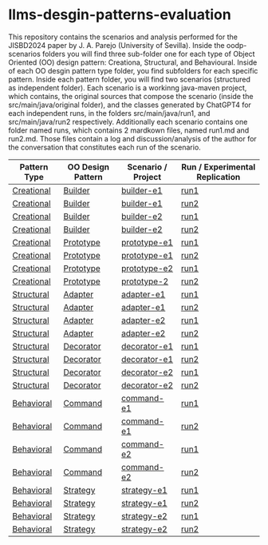 # llms-desgin-patterns-evaluation

This repository contains the scenarios and analysis performed for the JISBD2024 paper by J. A. Parejo (University of Sevilla).
Inside the oodp-scenarios folders you will find three sub-folder one for each type of Object Oriented (OO) design pattern: Creationa, Structural, and Behavioural. Inside of each OO desgin pattern type folder, you find subfolders for each specific pattern. Inside each pattern folder, you will find two scenarios (structured as independent folder). Each scenario is a workinng java-maven project, which contains, the original sources that compose the scenario (inside the src/main/java/original folder), and the classes generated by ChatGPT4 for each independent runs, in the folders src/main/java/run1, and src/main/java/run2 respectively. Additionally each scenario contains one folder named runs, which contains 2 mardkown files, named run1.md and run2.md. Those files contain a log and discussion/analysis of the author for the conversation that constitutes each run of the scenario.

| Pattern Type  | OO Design Pattern | Scenario / Project | Run / Experimental Replication | 
| ------------- | ------------- | ------------- | ------------- |
| [Creational](oodp-scenarios/creational)  | [Builder](oodp-scenarios/creational/builder)  |  [builder-e1](oodp-scenarios/creational/builder/builder-e1)  |  [run1](oodp-scenarios/creational/builder/builder-e1/runs/run1.md) | 
| [Creational](oodp-scenarios/creational)  | [Builder](oodp-scenarios/creational/builder)  |  [builder-e1](oodp-scenarios/creational/builder/builder-e1)  |  [run2](oodp-scenarios/creational/builder/builder-e1/runs/run2.md) | 
| [Creational](oodp-scenarios/creational)  | [Builder](oodp-scenarios/creational/builder)  |  [builder-e2](oodp-scenarios/creational/builder/builder-e2)  |  [run1](oodp-scenarios/creational/builder/builder-e2/runs/run1.md) | 
| [Creational](oodp-scenarios/creational)  | [Builder](oodp-scenarios/creational/builder)  |  [builder-e2](oodp-scenarios/creational/builder/builder-e2)  |  [run2](oodp-scenarios/creational/builder/builder-e2/runs/run2.md) | 
| [Creational](oodp-scenarios/creational)  | [Prototype](oodp-scenarios/creational/prototype)  |  [prototype-e1](oodp-scenarios/creational/prototype/prototype-e1)  |  [run1](oodp-scenarios/creational/prototype/prototype-e1/runs/run1.md) | 
| [Creational](oodp-scenarios/creational)  | [Prototype](oodp-scenarios/creational/prototype)  |  [prototype-e1](oodp-scenarios/creational/prototype/prototype-e1)  |  [run2](oodp-scenarios/creational/prototype/prototype-e1/runs/run2.md) | 
| [Creational](oodp-scenarios/creational)  | [Prototype](oodp-scenarios/creational/prototype)  |  [prototype-e2](oodp-scenarios/creational/prototype/prototype-e2)  |  [run1](oodp-scenarios/creational/prototype/prototype-e2/runs/run1.md) | 
| [Creational](oodp-scenarios/creational)  | [Prototype](oodp-scenarios/creational/prototype)  |  [prototype-2](oodp-scenarios/creational/prototype/prototype-e2)  |  [run2](oodp-scenarios/creational/prototype/prototype-e2/runs/run2.md) |
| [Structural](oodp-scenarios/structural)  | [Adapter](oodp-scenarios/structural/adapter)  |  [adapter-e1](oodp-scenarios/structural/adapter/adapter-e1)  |  [run1](oodp-scenarios/structural/adapter/adapter-e1/runs/run1.md) |
| [Structural](oodp-scenarios/structural)  | [Adapter](oodp-scenarios/structural/adapter)  |  [adapter-e1](oodp-scenarios/structural/adapter/adapter-e1)  |  [run2](oodp-scenarios/structural/adapter/adapter-e1/runs/run2.md) |
| [Structural](oodp-scenarios/structural)  | [Adapter](oodp-scenarios/structural/adapter)  |  [adapter-e2](oodp-scenarios/structural/adapter/adapter-e2)  |  [run1](oodp-scenarios/structural/adapter/adapter-e2/runs/run1.md) |
| [Structural](oodp-scenarios/structural)  | [Adapter](oodp-scenarios/structural/adapter)  |  [adapter-e2](oodp-scenarios/structural/adapter/adapter-e2)  |  [run2](oodp-scenarios/structural/adapter/adapter-e2/runs/run2.md) |
| [Structural](oodp-scenarios/structural)  | [Decorator](oodp-scenarios/structural/decorator)  |  [decorator-e1](oodp-scenarios/structural/decorator/decorator-e1)  |  [run1](oodp-scenarios/structural/decorator/decorator-e1/runs/run1.md) |
| [Structural](oodp-scenarios/structural)  | [Decorator](oodp-scenarios/structural/decorator)  |  [decorator-e1](oodp-scenarios/structural/decorator/decorator-e1)  |  [run2](oodp-scenarios/structural/decorator/decorator-e1/runs/run2.md) |
| [Structural](oodp-scenarios/structural)  | [Decorator](oodp-scenarios/structural/decorator)  |  [decorator-e2](oodp-scenarios/structural/decorator/decorator-e2)  |  [run1](oodp-scenarios/structural/decorator/decorator-e2/runs/run1.md) |
| [Structural](oodp-scenarios/structural)  | [Decorator](oodp-scenarios/structural/decorator)  |  [decorator-e2](oodp-scenarios/structural/decorator/decorator-e2)  |  [run2](oodp-scenarios/structural/decorator/decorator-e2/runs/run2.md) |
| [Behavioral](oodp-scenarios/behavioural)  | [Command](oodp-scenarios/behavioural/command)  |  [command-e1](oodp-scenarios/behavioural/command/command-e1)  |  [run1](oodp-scenarios/behavioural/command/command-e1/runs/run1.md) |
| [Behavioral](oodp-scenarios/behavioural)  | [Command](oodp-scenarios/behavioural/command)  |  [command-e1](oodp-scenarios/behavioural/command/command-e1)  |  [run2](oodp-scenarios/behavioural/command/command-e1/runs/run2.md) |
| [Behavioral](oodp-scenarios/behavioural)  | [Command](oodp-scenarios/behavioural/command)  |  [command-e2](oodp-scenarios/behavioural/command/command-e2)  |  [run1](oodp-scenarios/behavioural/command/command-e1/runs/run1.md) |
| [Behavioral](oodp-scenarios/behavioural)  | [Command](oodp-scenarios/behavioural/command)  |  [command-e2](oodp-scenarios/behavioural/command/command-e2)  |  [run2](oodp-scenarios/behavioural/command/command-e1/runs/run2.md) |
| [Behavioral](oodp-scenarios/behavioural)  | [Strategy](oodp-scenarios/behavioural/strategy)  |  [strategy-e1](oodp-scenarios/behavioural/strategy/strategy-e1)  |  [run1](oodp-scenarios/behavioural/strategy/strategy-e1/runs/run1.md) |
| [Behavioral](oodp-scenarios/behavioural)  | [Strategy](oodp-scenarios/behavioural/strategy)  |  [strategy-e1](oodp-scenarios/behavioural/strategy/strategy-e1)  |  [run2](oodp-scenarios/behavioural/strategy/strategy-e1/runs/run2.md) |
| [Behavioral](oodp-scenarios/behavioural)  | [Strategy](oodp-scenarios/behavioural/strategy)  |  [strategy-e2](oodp-scenarios/behavioural/strategy/strategy-e2)  |  [run1](oodp-scenarios/behavioural/strategy/strategy-e2/runs/run1.md) |
| [Behavioral](oodp-scenarios/behavioural)  | [Strategy](oodp-scenarios/behavioural/strategy)  |  [strategy-e2](oodp-scenarios/behavioural/strategy/strategy-e2)  |  [run2](oodp-scenarios/behavioural/strategy/strategy-e2/runs/run2.md) |










